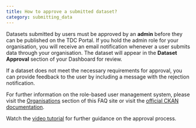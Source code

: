 ```yaml
---
title: How to approve a submitted dataset?
category: submitting_data
---
```


Datasets submitted by users must be approved by an **admin** before they can be published on the TDC Portal. If you hold the admin role for your organisation, you will receive an email notification whenever a user submits data through your organisation. The dataset will appear in the **Dataset Approval** section of your Dashboard for review.

If a dataset does not meet the necessary requirements for approval, you can provide feedback to the user by including a message with the rejection notification.

For further information on the role-based user management system, please visit the [Organisations](https://portal.transport-data.org/faq#organizations) section of this FAQ site or visit the [official CKAN documentation](https://docs.ckan.org/en/2.11/user-guide.html#managing-an-organization). 

Watch the [video tutorial](https://github.com/user-attachments/assets/f4887995-16e2-44ad-993b-0511569abbab) for further guidance on the approval process.

